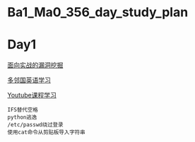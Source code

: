 # Ba1_Ma0_356_day_study_plan
# Day1
[面向实战的漏洞挖掘](./Vulnerability_mining/day1.md)

[多邻国英语学习](./english)

[Youtube课程学习](./Youtube_course_learning/day1课程学习.md)
```
IFS替代空格
python逃逸
/etc/passwd绕过登录
使用cat命令从剪贴板导入字符串
```
